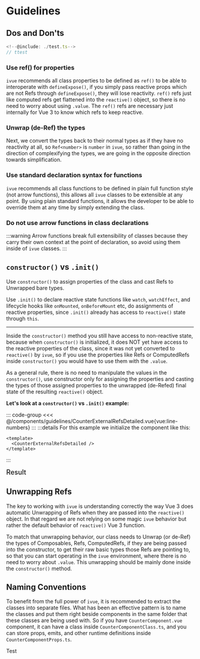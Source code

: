 <script setup lang="ts">
import { ref } from 'vue';
import { QBtn } from 'quasar';
import CounterExternalRefsDetailed from '@/components/guidelines/CounterExternalRefsDetailed.vue';
import BlMediaField from '@/components/field/BlMediaField.vue';
import BlChooseField from '@/components/field/BlChooseField.vue';
import BlChooseContactField from '@/components/field/BlChooseContactField.vue';

const media = ref(null);
const choose = ref(null);
const chooseContact = ref({
  first_name: 'Gabe',
  last_name: 'Choi',
  email: 'gabecreates@gmail.com',
  project_contact_type: 'Project Lead'
});
</script>

# Guidelines

## Dos and Don'ts

```ts twoslash
<!--@include: ./test.ts-->
// ttest
```

### Use ref() for properties

`ivue` recommends all class properties to be defined as `ref()` to be able to interoperate with `defineExpose()`, if you simply pass reactive props which are not Refs through `defineExpose()`, they will lose reactivity. `ref()` refs just like computed refs get flattened into the `reactive()` object, so there is no need to worry about using `.value`. The `ref()` refs are necessary just internally for Vue 3 to know which refs to keep reactive.

### Unwrap (de-Ref) the types

Next, we convert the types back to their normal types as if they have no reactivity at all, so `Ref<number>` is `number` in `ivue`, so rather than going in the direction of complexifying the types, we are going in the opposite direction towards simplification.

### Use standard declaration syntax for functions

`ivue` recommends all class functions to be defined in plain full function style (not arrow functions), this allows all `ivue` classes to be extensible at any point. By using plain standard functions, it allows the developer to be able to override them at any time by simply extending the class.

### Do not use arrow functions in class declarations

:::warning
Arrow functions break full extensibility of classes because they carry their own context at the point of declaration, so avoid using them inside of `ivue` classes.
:::

## `constructor()` vs `.init()`

 Use `constructor()` to assign properties of the class and cast Refs to Unwrapped bare types. <br />

Use `.init()` to declare reactive state functions like `watch`, `watchEffect`, and lifecycle hooks like `onMounted`, `onBeforeMount` etc, do assignments of reactive properties, since `.init()` already has access to `reactive()` state through `this`.<br />

<hr />

Inside the `constructor()` method you still have access to non-reactive state, because when `constructor()` is initialized, it does NOT yet have access to the reactive properties of the class, since it was not yet converted to `reactive()` by `ivue`, so if you use the properties like Refs or ComputedRefs inside `constructor()` you would have to use them with the `.value`.

As a general rule, there is no need to manipulate the values in the `constructor()`, use constructor only for assigning the properties and casting the types of those assigned properties to the unwrapped (de-Refed) final state of the resulting `reactive()` object.

**Let's look at a `constructor()` vs `.init()` example:**

::: code-group
<<< @/components/guidelines/CounterExternalRefsDetailed.vue{vue:line-numbers}
:::
:::details For this example we initialize the component like this:

```vue
<template>
  <CounterExternalRefsDetailed />
</template>
```

:::

<div style="font-size: 18px; font-weight: 500;">Result</div>

<CounterExternalRefsDetailed />

## Unwrapping Refs

The key to working with `ivue` is understanding correctly the way Vue 3 does automatic Unwrapping of Refs when they are passed into the `reactive()` object. In that regard we are not relying on some magic `ivue` behavior but rather the default behavior of `reactive()` Vue 3 function.

To match that unwrapping behavior, our class needs to Unwrap (or de-Ref) the types of Composables, Refs, ComputedRefs, if they are being passed into the constructor, to get their raw basic types those Refs are pointing to, so that you can start operating in the `ivue` environment, where there is no need to worry about `.value`. This unwrapping should be mainly done inside the `constructor()` method.

## Naming Conventions

To benefit from the full power of `ivue`, it is recommended to extract the classes into separate files. What has been an effective pattern is to name the classes and put them right beside components in the same folder that these classes are being used with. So if you have `CounterComponent.vue` component, it can have a class inside `CounterComponentClass.ts`, and you can store props, emits, and other runtime definitions inside `CounterComponentProps.ts`.

<q-btn>Test</q-btn>

<br />
<br />

<BlChooseField 
  v-model="choose"
  filled 
  color="black" 
  outlined 
  label="Select Option" 
  :options="['Option 1', 'Option 2', 'Option 3']" />

<br />

<BlChooseContactField 
  v-model="chooseContact"
  filled 
  color="black" 
  create-entity 
  :hide-dropdown-icon="false" 
  outlined label="Select Contact" 
  :options="[{
  first_name: 'Evgeny',
  last_name: 'Kalashnikov',
  email: 'ekalashnikov@gmail.com',
  project_contact_type: 'Lead Developer'
}, {
  first_name: 'Gabe',
  last_name: 'Choi',
  email: 'gabecreates@gmail.com',
  project_contact_type: 'Project Lead'
}]" />

<br />
<BlMediaField filled color="black" outlined label="File Uploader" multiple v-model="media" />
